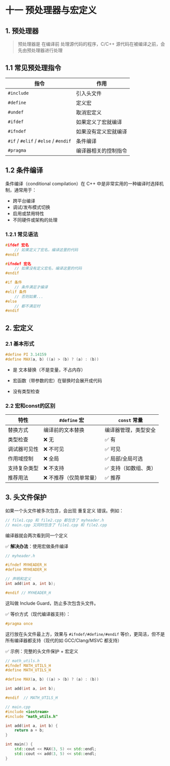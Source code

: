 
# 十一 预处理器与宏定义

## 1. 预处理器

>预处理器是 在编译前 处理源代码的程序，C/C++ 源代码在被编译之前，会先由预处理器进行处理

## 1.1 常见预处理指令

| 指令                                   | 作用         |
| ------------------------------------ | ---------- |
| `#include`                           | 引入头文件      |
| `#define`                            | 定义宏        |
| `#undef`                             | 取消宏定义      |
| `#ifdef`                             | 如果定义了宏就编译  |
| `#ifndef`                            | 如果没有定义宏就编译 |
| `#if` / `#elif` / `#else` / `#endif` | 条件编译       |
| `#pragma`                            | 编译器相关的控制指令 |

## 1.2 条件编译

条件编译（conditional compilation）在 C++ 中是非常实用的一种编译时选择机制，通常用于：

- 跨平台编译
- 调试/发布模式切换
- 启用或禁用特性
- 不同硬件或架构的处理

### 1.2.1 常见语法

```cpp
#ifdef 宏名
    // 如果定义了宏名，编译这里的代码
#endif

#ifndef 宏名
    // 如果没有定义宏名，编译这里的代码
#endif

#if 条件
    // 条件满足才编译
#elif 条件
    // 否则如果...
#else
    // 都不满足时
#endif
```




## 2. 宏定义

### 2.1 基本形式

```cpp
#define PI 3.14159
#define MAX(a, b) ((a) > (b) ? (a) : (b))
``` 

- 是 文本替换（不是变量，不占内存）

- 宏函数（带参数的宏）在替换时会展开成代码

- 没有类型检查

### 2.2 宏和const的区别

| 特性     | `#define` 宏  | `const` 常量  |
| ------ | ------------ | ----------- |
| 替换方式   | 编译前的文本替换     | 编译器管理，类型安全  |
| 类型检查   | ❌ 无          | ✅ 有         |
| 调试器可见性 | ❌ 不可见        | ✅ 可见        |
| 作用域控制  | ❌ 全局         | ✅ 局部/全局可选   |
| 支持复杂类型 | ❌ 不支持        | ✅ 支持（如数组、类） |
| 推荐用法   | ❌ 不推荐（仅简单常量） | ✅ 推荐        |


## 3. 头文件保护

如果一个头文件被多次包含，会出现 重复定义 错误。例如：
```cpp
// file1.cpp 和 file2.cpp 都包含了 myheader.h
// main.cpp 又同时包含了 file1.cpp 和 file2.cpp
```
编译器就会两次看到同一个定义

✅ **解决办法**：使用宏做条件编译

```cpp
// myheader.h

#ifndef MYHEADER_H
#define MYHEADER_H

// 声明和定义
int add(int a, int b);

#endif // MYHEADER_H
```

这叫做 Include Guard，防止多次包含头文件。

✅ 等价方式（现代编译器支持）：
```cpp
#pragma once
```
这行放在头文件最上方，效果与 `#ifndef/#define/#endif` 等价，更简洁，但不是所有编译器都支持（现代的如 GCC/Clang/MSVC 都支持）

✅ 示例：完整的头文件保护 + 宏定义
```cpp
// math_utils.h
#ifndef MATH_UTILS_H
#define MATH_UTILS_H

#define MAX(a, b) ((a) > (b) ? (a) : (b))

int add(int a, int b);

#endif  // MATH_UTILS_H
``` 

```cpp
// main.cpp
#include <iostream>
#include "math_utils.h"

int add(int a, int b) {
    return a + b;
}

int main() {
    std::cout << MAX(3, 5) << std::endl;
    std::cout << add(3, 5) << std::endl;
}
```